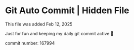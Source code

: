# Git Auto Commit | Hidden File

This file was added Feb 12, 2025

Just for fun and keeping my daily git commit active 🤪

commit number: 167994
